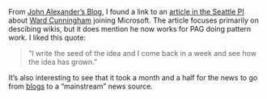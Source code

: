 From [John Alexander’s Blog](http://geekswithblogs.net/jalexander/), I
found a link to an [article in the Seattle
PI](http://seattlepi.nwsource.com/business/158020_msftnotebook26.html)
about [Ward Cunningham](http://c2.com/cgi/wiki?WardCunningham) joining
Microsoft. The article focuses primarily on descibing wikis, but it does
mention he now works for PAG doing pattern work. I liked this quote:

> “I write the seed of the idea and I come back in a week and see how
> the idea has grown.”

It’s also interesting to see that it took a month and a half for the
news to go from
[blogs](PermaLink.aspx?guid=6e7c2137-7b31-4494-bf37-a78f238b5512) to a
“mainstream” news source.
